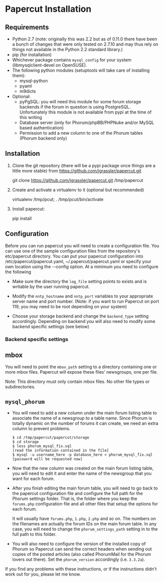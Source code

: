 # Papercut Installation

## Requirements

* Python 2.7 (note: originally this was 2.2 but as of 0.11.0 there have been a
  bunch of changes that were only tested on 2.7.10 and may thus rely on things
  not available in the Python 2.2 standard library.)
* pip (for installation)
* Whichever package contains `mysql_config` for your system (libmysqlclient-devel
  on OpenSUSE).
* The following python modules (setuptools will take care of installing them):
  * mysql-python
  * pyaml
  * m9dicts
* Optional:
  * pyPgSQL: you will need this module for some forum storage backends if the
             forum in question is using PostgreSQL. Unfortunately this module
             is not available from pypi at the time of this writing
  * Database server (only for Phorum/phpBB/PHPNuke and/or MySQL based
    authentication)
  * Permission to add a new column to one of the Phorum tables (Phorum backend
    only)


## Installation

1) Clone the git repository (there will be a pypi package once things are a
   little more stable) from https://github.com/jgrassler/papercut.git

   git clone https://github.com/jgrassler/papercut.git /tmp/papercut

2) Create and activate a virtualenv to it (optional but recommended)

   virtualenv /tmp/pcut; . /tmp/pcut/bin/activate

3) Install papercut:

   pip install

## Configuration

Before you can run papercut you will need to create a configuration file. You
can use one of the sample configuration files from the repository's
etc/papercut directory. You can put your papercut configuration into
/etc/papercut/papercut.yaml, ~/.papercut/papercut.yaml or specify your own
location using the --config option. At a minimum you need to configure the following

* Make sure the directory the `log_file` setting points to exists and is
  writable by the user running papercut.

* Modify the `nntp_hostname` and `nntp_port` variables to your appropriate
  server name and port number. (Note: if you want to run Papercut on port 119,
  you may need to be root depending on your system)

* Choose your storage backend and change the `backend_type` setting
  accordingly. Depending on backend you will also need to modify some backend
  specific settings (see below)

### Backend specific settings

## mbox

You will need to point the `mbox_path` setting to a directory containing one or
more mbox files. Papercut will expose these files' newsgroups, one per file.

Note: This directory must only contain mbox files. No other file types or
subdirectories.

## `mysql_phorum`

* You will need to add a new column under the main forum listing table to
  associate the name of a newsgroup to a table name. Since Phorum is totally
  dynamic on the number of forums it can create, we need an extra column to
  prevent problems.

  ```
  $ cd /tmp/papercut/papercut/storage
  $ cd storage
  $ less phorum_mysql_fix.sql
  [read the information contained in the file]
  $ mysql -u username_here -p database_here < phorum_mysql_fix.sql
  [password will be requested now]
  ```

* Now that the new column was created on the main forum listing table, you 
  will need to edit it and enter the name of the newsgroup that you want for
  each forum.

* After you finish editing the main forum table, you will need to go back to
  the papercut configuration file and configure the full path for the Phorum
  settings folder. That is, the folder where you keep the `forums.php`
  configuration file and all other files that setup the options for each
  forum.

  It will usually have `forums.php`, `1.php`, `2.php` and so on. The numbers
  on the filenames are actually the forum IDs on the main forum table. In any
  case, you will need to change the `phorum_settings_path` setting in to the
  full path to this folder.

* You will also need to configure the version of the installed copy of Phorum so
  Papercut can send the correct headers when sending out copies of the posted
  articles (also called PhorumMail for the Phorum lovers out there). Set the
  `phorum_version` accordingly (i.e. `3.3.2a`).

If you find any problems with these instructions, or if the instructions didn't
work out for you, please let me know.
